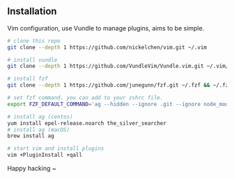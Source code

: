 
## Installation

Vim configuration, use Vundle to manage plugins, aims to be simple.

```bash
# clone this repo
git clone --depth 1 https://github.com/nickelchen/vim.git ~/.vim

# install vundle
git clone --depth 1 https://github.com/VundleVim/Vundle.vim.git ~/.vim/bundle/Vundle.vim

# install fzf
git clone --depth 1 https://github.com/junegunn/fzf.git ~/.fzf && ~/.fzf/install --all

# set fzf command. you can add to your zshrc file.
export FZF_DEFAULT_COMMAND='ag --hidden --ignore .git --ignore node_modules -g ""'

# install ag (centos)
yum install epel-release.noarch the_silver_searcher
# install ag (macOS)
brew install ag

# start vim and install plugins
vim +PluginInstall +qall

```

Happy hacking ~

